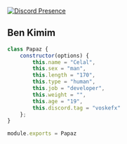 [![Discord Presence](https://lanyard-profile-readme.vercel.app/api/432913601028947969?hideDiscrim=true)](https://discord.com/users/432913601028947969)

<h2>Ben Kimim</h2>

```js
class Papaz {
    constructor(options) {
        this.name = "Celal",
        this.sex = "man",
        this.length = "170",
        this.type = "human",
        this.job = "developer",
        this.weight = "",
        this.age = "19",
        this.discord.tag = "voskefx"
    };
}

module.exports = Papaz
```
